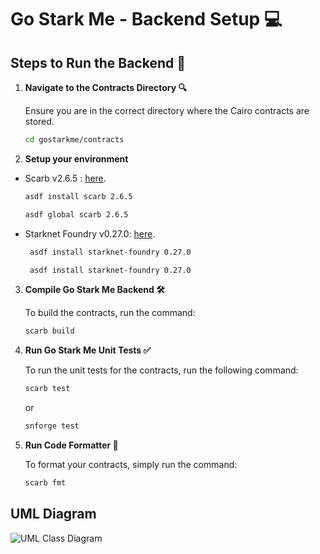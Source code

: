 # Go Stark Me - Backend Setup 💻

## Steps to Run the Backend 🥳

1. **Navigate to the Contracts Directory 🔍**

   Ensure you are in the correct directory where the Cairo contracts are stored.

   ```bash
   cd gostarkme/contracts
   ```

2. **Setup your environment**

  - Scarb v2.6.5 : [here](https://docs.swmansion.com/scarb/download.html#install-via-asdf).
    ```bash
    asdf install scarb 2.6.5
    ```
    ```bash
    asdf global scarb 2.6.5
    ```
  - Starknet Foundry v0.27.0: [here](https://foundry-rs.github.io/starknet-foundry/getting-started/installation.html).
    ```bash
     asdf install starknet-foundry 0.27.0   
    ```
    ```bash
     asdf install starknet-foundry 0.27.0   
    ```
3. **Compile Go Stark Me Backend 🛠️**

    To build the contracts, run the command:

    ```bash
    scarb build
    ```

4. **Run Go Stark Me Unit Tests ✅**

    To run the unit tests for the contracts, run the following command:

    ```bash
    scarb test
    ```
    or
    ```bash
    snforge test
    ```

5. **Run Code Formatter 📝**

    To format your contracts, simply run the command:

    ```bash
    scarb fmt
    ```

## UML Diagram

![UML Class Diagram](https://github.com/user-attachments/assets/479c9296-e3ac-4ad3-bf79-5f458c456a45)